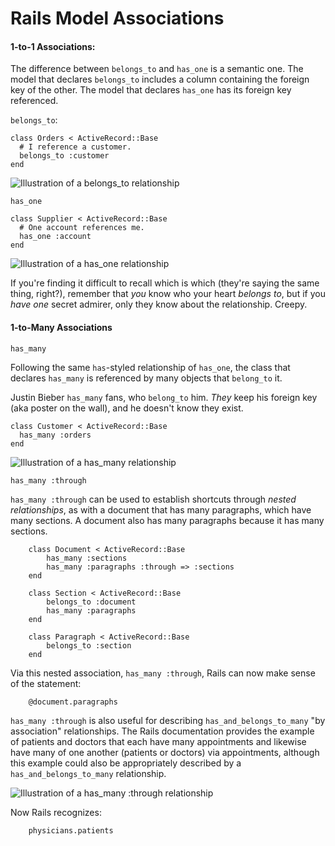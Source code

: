 # Rails Model Associations

#### 1-to-1 Associations:

The difference between `belongs_to` and `has_one` is a semantic one. The model that declares `belongs_to` includes a column containing the foreign key of the other. The model that declares `has_one` has its foreign key referenced. 

`belongs_to`:

	class Orders < ActiveRecord::Base
	  # I reference a customer.
	  belongs_to :customer
	end
	
![Illustration of a belongs_to relationship](http://guides.rubyonrails.org/images/belongs_to.png)

`has_one`
	
	class Supplier < ActiveRecord::Base
	  # One account references me.
	  has_one :account
	end
	
![Illustration of a has_one relationship](http://guides.rubyonrails.org/images/has_one.png)

If you're finding it difficult to recall which is which (they're saying the same thing, right?), remember that _you_ know who your heart _belongs to_, but if you _have one_ secret admirer, only they know about the relationship. Creepy. 

#### 1-to-Many Associations

`has_many`

Following the same `has`-styled relationship of `has_one`, the class that declares `has_many` is referenced by many objects that `belong_to` it. 

Justin Bieber `has_many` fans, who `belong_to` him. _They_ keep his foreign key (aka poster on the wall), and he doesn't know they exist.  

	class Customer < ActiveRecord::Base
	  has_many :orders
	end

![Illustration of a has_many relationship](http://guides.rubyonrails.org/images/has_many.png)

`has_many :through`

`has_many :through` can be used to establish shortcuts through _nested relationships_, as with a document that has many paragraphs, which have many sections. A document also has many paragraphs because it has many sections. 

		class Document < ActiveRecord::Base
			has_many :sections
			has_many :paragraphs :through => :sections
		end
		
		class Section < ActiveRecord::Base
			belongs_to :document
			has_many :paragraphs
		end
		
		class Paragraph < ActiveRecord::Base
			belongs_to :section
		end
		
Via this nested association, `has_many :through`, Rails can now make sense of the statement:

		@document.paragraphs
		
`has_many :through` is also useful for describing `has_and_belongs_to_many` "by association" relationships. The Rails documentation provides the example of patients and doctors that each have many appointments and likewise have many of one another (patients or doctors) via appointments, although this example could also be appropriately described by a `has_and_belongs_to_many` relationship.

![Illustration of a has_many :through relationship](http://guides.rubyonrails.org/images/has_many_through.png)

Now Rails recognizes:

		physicians.patients
		
